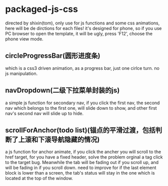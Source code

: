 # packaged-js-css
directed by shixin(tom),
only use for js functions and some css animations,
here will be de dirctions for each files!
it's designed for phone, so if you use PC browser to open the template, it will be ugly, press 'F12', choose the phone view mode.

## circleProgressBar(圆形进度条)

which is a css3 driven animation, as a progress bar, just one cirlce turn. no js manipulation.

## navDropdown(二级下拉菜单封装的js)

a simple js function for secondary nav, if you click the first nav, the second nav which belongs to the first one, will slide down to show, and other first nav's second nav will slide up to hide.

## scrollForAnchor(todo list)(锚点的平滑过渡，包括判断了上滚和下滚导航隐藏的情况)

a js function for anchor animate, if you click the ancher you will scroll to the href target, for you have a fixed header, solve the problem orginal a tag click to the target bug. Meanwhile the tab will be fading out if you scroll up, and will be fading in if you scroll down. need to improve for if the last element block is lower than a screen, the tab's status will stay in the one which is located at the top of the window.
